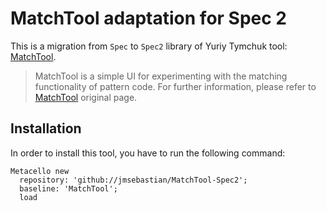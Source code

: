 # MatchTool adaptation for Spec 2
This is a migration from `Spec` to `Spec2` library of Yuriy Tymchuk tool: [MatchTool](https://github.com/Uko/MatchTool).

> MatchTool is a simple UI for experimenting with the matching functionality of pattern code.
For further information, please refer to [MatchTool](https://github.com/Uko/MatchTool) original page.

Installation
------------
In order to install this tool, you have to run the following command:

    Metacello new
      repository: 'github://jmsebastian/MatchTool-Spec2';
      baseline: 'MatchTool';
      load
